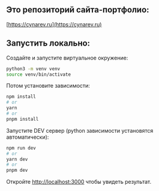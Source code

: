 ## Это репозиторий сайта-портфолио:

[https://cynarev.ru](https://cynarev.ru)

## Запустить локально:

Создайте и запустите виртуальное окружение:

```bash
python3 -m venv venv
source venv/bin/activate
```

Потом установите зависимости:

```bash
npm install
# or
yarn
# or
pnpm install
```

Запустите DEV сервер (python зависимости установятся автоматически):

```bash
npm run dev
# or
yarn dev
# or
pnpm dev
```

Откройте [http://localhost:3000](http://localhost:3000) чтобы увидеть результат.